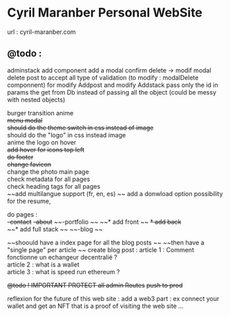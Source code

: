 
# Cyril Maranber Personal WebSite

url : cyril-maranber.com

## @todo :

adminstack add component add a modal confirm delete -> modif modal delete post to accept all type of validation (to modify : modalDelete componnent)
for modify Addpost and modify Addstack pass only the id in params the get from Db instead of passing all the object (could be messy with nested objects)


burger transition anime  
~~menu modal~~  
~~should do the theme switch in css instead of image~~  
should do the "logo" in css instead image  
anime the logo on hover  
~~add hover for icons top left~~  
~~do footer~~  
~~change favicon~~  
change the photo main page  
check metadata for all pages  
check heading tags for all pages  
~~add multilangue support (fr, en, es) ~~
add a donwload option possibility for the resume,  


do pages :  
    ~~-contact~~ 
    ~~-about~~
    ~~-portfolio ~~ 
        ~~* add front ~~ 
        ~~* add back~~  
        ~~* add full stack ~~ 
    ~~-blog ~~

~~shoould have a index page for all the blog posts ~~ 
~~then have a "single page" per article ~~ 
create blog post :
    article 1 : Comment fonctionne un echangeur decentralié ?  
    article 2 : what is a wallet  
    article 3 : what is speed run ethereum ?  


~~@todo ! IMPORTANT PROTECT all admin Routes~~
~~push to prod~~  


reflexion for the future of this web site :
add a web3 part : ex connect your wallet and get an NFT that is a proof of visiting the web site ...

